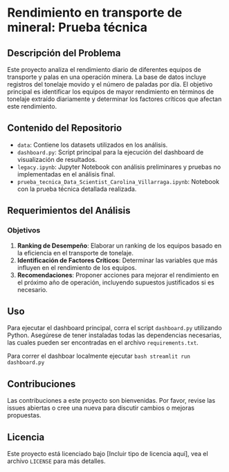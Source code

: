 # Rendimiento en transporte de mineral: Prueba técnica

## Descripción del Problema
Este proyecto analiza el rendimiento diario de diferentes equipos de transporte y palas en una operación minera. La base de datos incluye registros del tonelaje movido y el número de paladas por día. El objetivo principal es identificar los equipos de mayor rendimiento en términos de tonelaje extraído diariamente y determinar los factores críticos que afectan este rendimiento.

## Contenido del Repositorio

- `data`: Contiene los datasets utilizados en los análisis.
- `dashboard.py`: Script principal para la ejecución del dashboard de visualización de resultados.
- `legacy.ipynb`: Jupyter Notebook con análisis preliminares y pruebas no implementadas en el análisis final.
- `prueba_tecnica_Data_Scientist_Carolina_Villarraga.ipynb`: Notebook con la prueba técnica detallada realizada.

## Requerimientos del Análisis

### Objetivos

1. **Ranking de Desempeño**: Elaborar un ranking de los equipos basado en la eficiencia en el transporte de tonelaje.
2. **Identificación de Factores Críticos**: Determinar las variables que más influyen en el rendimiento de los equipos.
3. **Recomendaciones**: Proponer acciones para mejorar el rendimiento en el próximo año de operación, incluyendo supuestos justificados si es necesario.

## Uso

Para ejecutar el dashboard principal, corra el script `dashboard.py` utilizando Python. Asegúrese de tener instaladas todas las dependencias necesarias, las cuales pueden ser encontradas en el archivo `requirements.txt`.

Para correr el dashboar localmente ejecutar
    ```bash
    streamlit run dashboard.py
    ```

## Contribuciones

Las contribuciones a este proyecto son bienvenidas. Por favor, revise las issues abiertas o cree una nueva para discutir cambios o mejoras propuestas.

## Licencia

Este proyecto está licenciado bajo [Incluir tipo de licencia aquí], vea el archivo `LICENSE` para más detalles.

